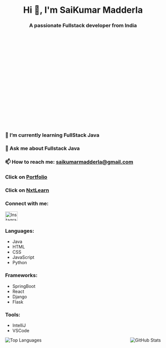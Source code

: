 <div class="header-section" style="height:10%;width: 100%;text-align: center;" align="center">
    <h1>Hi 👋, I'm SaiKumar Madderla</h1>
    <h3>A passionate Fullstack developer from India</h3>
</div>

<div class="hero-top-section">
    <div class="hero-top-txt">
        <h3>🌱 I’m currently learning FullStack Java</h3>
        <h3>💬 Ask me about Fullstack Java</h3>
        <h3>📫 How to reach me: <a href="mailto:saikumarmadderla@gmail.com">saikumarmadderla@gmail.com</a></h3>
        <h3>Click on <a href="https://saikumar248.github.io/Portfolio/" target="_blank">Portfolio</a></h3>
        <h3>Click on <a href="https://saikumar248.github.io/NxtLearn/">NxtLearn</a></h3>
    </div>
</div>

<div>
    <h3>Connect with me:</h3>
    <p>
        <a href="https://www.instagram.com/sai_kumar_248" target="_blank">
            <img align="center" src="https://raw.githubusercontent.com/rahuldkjain/github-profile-readme-generator/master/src/images/icons/Social/instagram.svg" alt="Instagram" height="30" width="40" />
        </a>
    </p>
</div>

<h3 align="left">Languages:</h3>
<ul>
    <li>Java</li>
    <li>HTML</li>
    <li>CSS</li>
    <li>JavaScript</li>
    <li>Python</li>
</ul>

<h3 align="left">Frameworks:</h3>
<ul>
    <li>SpringBoot</li>
    <li>React</li>
    <li>Django</li>
    <li>Flask</li>
</ul>

<h3 align="left">Tools:</h3>
<ul>
    <li>IntelliJ</li>
    <li>VSCode</li>
</ul>

<div class="footer-section">
    <p><img align="left" src="https://github-readme-stats.vercel.app/api/top-langs?username=saikumar248&show_icons=true&locale=en&layout=compact" alt="Top Languages" /></p>
    <p>&nbsp;<img align="right" src="https://github-readme-stats.vercel.app/api?username=saikumar248&show_icons=true&locale=en" alt="GitHub Stats" /></p>
</div>
